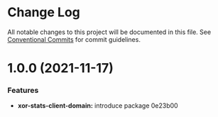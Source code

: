 # Change Log

All notable changes to this project will be documented in this file.
See [Conventional Commits](https://conventionalcommits.org) for commit guidelines.

# 1.0.0 (2021-11-17)


### Features

* **xor-stats-client-domain:** introduce package 0e23b00
